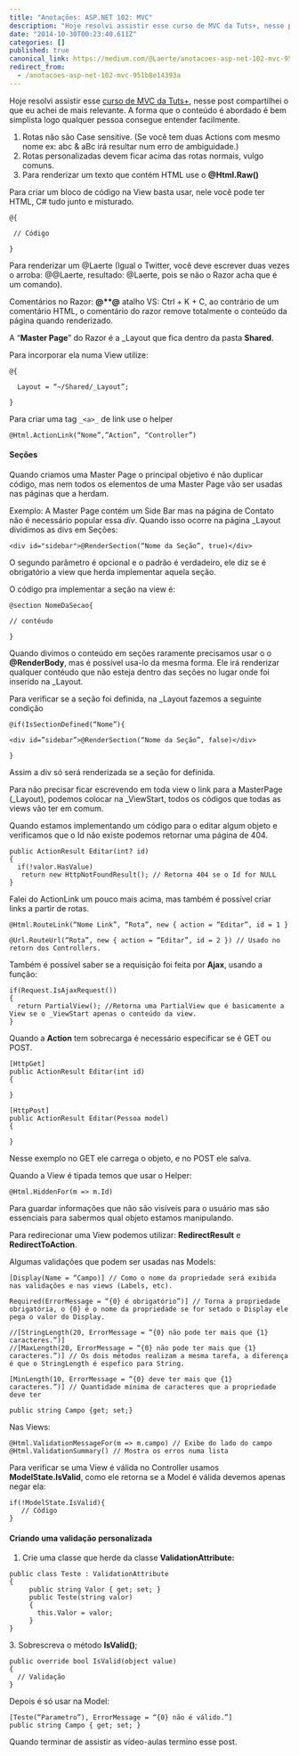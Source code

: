 ```yaml
---
title: "Anotações: ASP.NET 102: MVC"
description: "Hoje resolvi assistir esse curso de MVC da Tuts+, nesse post compartilhei o que eu achei de mais relevante. A forma que o conteúdo …"
date: "2014-10-30T00:23:40.611Z"
categories: []
published: true
canonical_link: https://medium.com/@Laerte/anotacoes-asp-net-102-mvc-951b8e14393a
redirect_from:
  - /anotacoes-asp-net-102-mvc-951b8e14393a
---
```


Hoje resolvi assistir esse [curso de MVC da Tuts+](http://code.tutsplus.com/courses/aspnet-102-mvc), nesse post compartilhei o que eu achei de mais relevante. A forma que o conteúdo é abordado é bem simplista logo qualquer pessoa consegue entender facilmente.

1.  Rotas não são Case sensitive. (Se você tem duas Actions com mesmo nome ex: abc & aBc irá resultar num erro de ambiguidade.)
2.  Rotas personalizadas devem ficar acima das rotas normais, vulgo comuns.
3.  Para renderizar um texto que contém HTML use o **@Html.Raw()**

Para criar um bloco de código na View basta usar, nele você pode ter HTML, C# tudo junto e misturado.

```
@{

 // Código

}
```

Para renderizar um @Laerte (Igual o Twitter, você deve escrever duas vezes o arroba: @@Laerte, resultado: @Laerte, pois se não o Razor acha que é um comando).

Comentários no Razor: **@\*\*@** atalho VS: Ctrl + K + C, ao contrário de um comentário HTML, o comentário do razor remove totalmente o conteúdo da página quando renderizado.

A “**Master Page**” do Razor é a \_Layout que fica dentro da pasta **Shared**.

Para incorporar ela numa View utilize:

```
@{

  Layout = “~/Shared/_Layout”; 

}
```

Para criar uma tag ```_<a>_``` de link use o helper

```
@Html.ActionLink(“Nome”,”Action”, “Controller”)
```

#### Seções

Quando criamos uma Master Page o principal objetivo é não duplicar código, mas nem todos os elementos de uma Master Page vão ser usadas nas páginas que a herdam.

Exemplo: A Master Page contém um Side Bar mas na página de Contato não é necessário popular essa _div_. Quando isso ocorre na página \_Layout dividimos as divs em Seções:

```
<div id="sidebar">@RenderSection(“Nome da Seção”, true)</div>
```

O segundo parâmetro é opcional e o padrão é verdadeiro, ele diz se é obrigatório a view que herda implementar aquela seção.

O código pra implementar a seção na view é:

```
@section NomeDaSecao{

// contéudo

}
```

Quando divimos o conteúdo em seções raramente precisamos usar o o **@RenderBody**, mas é possível usa-lo da mesma forma. Ele irá renderizar qualquer contéudo que não esteja dentro das seções no lugar onde foi inserido na \_Layout.

Para verificar se a seção foi definida, na \_Layout fazemos a seguinte condição

```
@if(IsSectionDefined(“Nome”){

<div id=”sidebar”>@RenderSection(“Nome da Seção”, false)</div>

}
```

Assim a div só será renderizada se a seção for definida.

Para não precisar ficar escrevendo em toda view o link para a MasterPage (\_Layout), podemos colocar na \_ViewStart, todos os códigos que todas as views vão ter em comum.

Quando estamos implementando um código para o editar algum objeto e verificamos que o Id não existe podemos retornar uma página de 404.

```
public ActionResult Editar(int? id)
{
  if(!valor.HasValue)
   return new HttpNotFoundResult(); // Retorna 404 se o Id for NULL
}
```

Falei do ActionLink um pouco mais acima, mas também é possível criar links a partir de rotas.

```
@Html.RouteLink(“Nome Link”, “Rota”, new { action = “Editar”, id = 1 } 

@Url.RouteUrl(“Rota”, new { action = “Editar”, id = 2 }) // Usado no retorn dos Controllers.
```

Também é possível saber se a requisição foi feita por **Ajax**, usando a função:

```
if(Request.IsAjaxRequest())
{
  return PartialView(); //Retorna uma PartialView que é basicamente a View se o _ViewStart apenas o conteúdo da view.
}
```

Quando a **Action** tem sobrecarga é necessário especificar se é GET ou POST.

```
[HttpGet]
public ActionResult Editar(int id)
{

}

[HttpPost]
public ActionResult Editar(Pessoa model)
{

}
```

Nesse exemplo no GET ele carrega o objeto, e no POST ele salva.

Quando a View é tipada temos que usar o Helper:

```
@Html.HiddenFor(m => m.Id) 
```

Para guardar informações que não são visíveis para o usuário mas são essenciais para sabermos qual objeto estamos manipulando.

Para redirecionar uma View podemos utilizar: **RedirectResult** e **RedirectToAction**.

Algumas validações que podem ser usadas nas Models:

```
[Display(Name = “Campo)] // Como o nome da propriedade será exibida nas validações e nas views (Labels, etc).

Required(ErrorMessage = “{0} é obrigatório”)] // Torna a propriedade obrigatória, o {0} é o nome da propriedade se for setado o Display ele pega o valor do Display.

//[StringLength(20, ErrorMessage = “{0} não pode ter mais que {1} caracteres.”)]
//[MaxLength(20, ErrorMessage = “{0} não pode ter mais que {1} caracteres.”)] // Os dois métodos realizam a mesma tarefa, a diferença é que o StringLength é espefico para String.

[MinLength(10, ErrorMessage = “{0} deve ter mais que {1} caracteres.”)] // Quantidade mínima de caracteres que a propriedade deve ter

public string Campo {get; set;}
```

Nas Views:

```
@Html.ValidationMessageFor(m => m.campo) // Exibe do lado do campo
@Html.ValidationSummary() // Mostra os erros numa lista
```

Para verificar se uma View é válida no Controller usamos **ModelState.IsValid**, como ele retorna se a Model é válida devemos apenas negar ela:

```
if(!ModelState.IsValid){
   // Código
}
```

#### Criando uma validação personalizada

1.  Crie uma classe que herde da classe **ValidationAttribute:**

```
public class Teste : ValidationAttribute
{
     public string Valor { get; set; }
     public Teste(string valor)
     {
       this.Valor = valor;
     }
}
```

3\. Sobrescreva o método **IsValid()**;

```
public override bool IsValid(object value)
{
  // Validação
}
```

Depois é só usar na Model:

```
[Teste(“Parametro”), ErrorMessage = “{0} não é válido.”]
public string Campo { get; set; }
```

Quando terminar de assistir as vídeo-aulas termino esse post.
